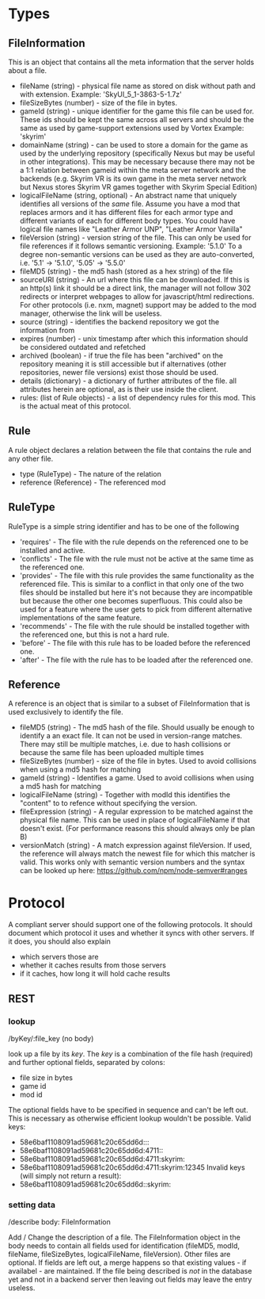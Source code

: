 # Types

## FileInformation

This is an object that contains all the meta information that the server
holds about a file.

* fileName (string) - physical file name as stored on disk without path and with
 extension. Example: 'SkyUI_5_1-3863-5-1.7z'
* fileSizeBytes (number) - size of the file in bytes.
* gameId (string) - unique identifier for the game this file can be used for. These ids
 should be kept the same across all servers and should be the same as used by game-support
 extensions used by Vortex
 Example: 'skyrim'
* domainName (string) - can be used to store a domain for the game as used by the underlying
 repository (specifically Nexus but may be useful in other integrations). This may be necessary
 because there may not be a 1:1 relation between gameid within the meta server network and the
 backends (e.g. Skyrim VR is its own game in the meta server network but Nexus stores Skyrim VR
 games together with Skyrim Special Edition)
* logicalFileName (string, optional) - An abstract name that uniquely identifies all
 versions of the _same_ file.
 Assume you have a mod that replaces armors and it has different files for each armor
 type and different variants of each for different body types.
 You could have logical file names like "Leather Armor UNP", "Leather Armor Vanilla"
* fileVersion (string) - version string of the file. This can only be used for
 file references if it follows semantic versioning. Example: '5.1.0'
 To a degree non-semantic versions can be used as they are auto-converted, i.e.
 '5.1' -> '5.1.0', '5.05' -> '5.5.0'
* fileMD5 (string) - the md5 hash (stored as a hex string) of the file
* sourceURI (string) - An url where this file can be downloaded. If this is an
 http(s) link it should be a direct link, the manager will not follow 302 redirects
 or interpret webpages to allow for javascript/html redirections.
 For other protocols (i.e. nxm, magnet) support may be added to the mod manager,
 otherwise the link will be useless.
* source (string) - identifies the backend repository we got the information from
* expires (number) - unix timestamp after which this information should be considered outdated
 and refetched
* archived (boolean) - if true the file has been "archived" on the repository meaning it
 is still accessible but if alternatives (other repositories, newer file versions) exist those
 should be used.
* details (dictionary) - a dictionary of further attributes of the file. all
 attributes herein are optional, as is their use inside the client.
* rules: (list of Rule objects) - a list of dependency rules for this mod.
 This is the actual meat of this protocol.

## Rule

A rule object declares a relation between the file that contains the rule
and any other file.

* type (RuleType) - The nature of the relation
* reference (Reference) - The referenced mod 

## RuleType

RuleType is a simple string identifier and has to be one of the following
- 'requires' - The file with the rule depends on the referenced one to be installed
 and active.
- 'conflicts' - The file with the rule must not be active at the same time as the
 referenced one. 
- 'provides' - The file with this rule provides the same functionality as the
 referenced file. This is similar to a conflict in that only one of the two files should
 be installed but here it's not because they are incompatible but because the other one
 becomes superfluous. This could also be used for a feature where the user
 gets to pick from different alternative implementations of the same feature.
- 'recommends' - The file with the rule should be installed together with the
 referenced one, but this is not a hard rule.
- 'before' - The file with this rule has to be loaded before the referenced one.
- 'after' - The file with the rule has to be loaded after the referenced one.

## Reference

A reference is an object that is similar to a subset of FileInformation that is used
exclusively to identify the file.

* fileMD5 (string) - The md5 hash of the file. Should usually be enough to identify a
 an exact file. It can not be used in version-range matches. There may still be multiple matches,
 i.e. due to hash collisions or because the same file has been uploaded multiple times
* fileSizeBytes (number) - size of the file in bytes. Used to avoid collisions when using a md5
 hash for matching
* gameId (string) - Identifies a game. Used to avoid collisions when using a md5 hash for matching
* logicalFileName (string) - Together with modId this identifies the "content" to
 to refence without specifying the version.
* fileExpression (string) - A regular expression to be matched against the physical file
 name. This can be used in place of logicalFileName if that doesn't exist. (For performance
 reasons this should always only be plan B)
* versionMatch (string) - A match expression against fileVersion. If used, the reference
 will always match the newest file for which this matcher is valid.
 This works only with semantic version numbers and the syntax can be looked up here:
 https://github.com/npm/node-semver#ranges 

# Protocol

A compliant server should support one of the following protocols.
It should document which protocol it uses and whether it syncs with other servers.
If it does, you should also explain
- which servers those are
- whether it caches results from those servers
- if it caches, how long it will hold cache results

## REST

### lookup

/byKey/:file_key
(no body)

look up a file by its _key_.
The _key_ is a combination of the file hash (required) and further
optional fields, separated by colons:
- file size in bytes
- game id
- mod id

The optional fields have to be specified in sequence and can't be left out.
This is necessary as otherwise efficient lookup wouldn't be possible.
Valid keys:
- 58e6baf1108091ad59681c20c65dd6d:::
- 58e6baf1108091ad59681c20c65dd6d:4711::
- 58e6baf1108091ad59681c20c65dd6d:4711:skyrim:
- 58e6baf1108091ad59681c20c65dd6d:4711:skyrim:12345
Invalid keys (will simply not return a result):
- 58e6baf1108091ad59681c20c65dd6d::skyrim:

### setting data

/describe
body: FileInformation

Add / Change the description of a file. The FileInformation object
in the body needs to contain all fields used for identification (fileMD5,
modId, fileName, fileSizeBytes, logicalFileName, fileVersion).
Other files are optional. If fields are left out, a merge happens so that
existing values - if availabel - are maintained.
If the file being described is _not_ in the database yet and not in a
backend server then leaving out fields may leave the entry useless.
